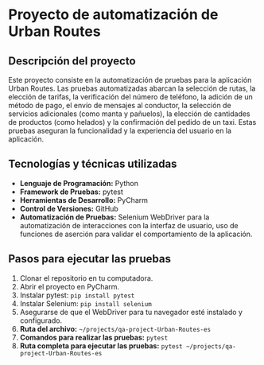 # Proyecto de automatización de Urban Routes

## Descripción del proyecto

Este proyecto consiste en la automatización de pruebas para la aplicación Urban Routes. Las pruebas automatizadas abarcan la selección de rutas, la elección de tarifas, la verificación del número de teléfono, la adición de un método de pago, el envío de mensajes al conductor, la selección de servicios adicionales (como manta y pañuelos), la elección de cantidades de productos (como helados) y la confirmación del pedido de un taxi. Estas pruebas aseguran la funcionalidad y la experiencia del usuario en la aplicación.

## Tecnologías y técnicas utilizadas

- **Lenguaje de Programación:** Python
- **Framework de Pruebas:** pytest
- **Herramientas de Desarrollo:** PyCharm
- **Control de Versiones:** GitHub
- **Automatización de Pruebas:** Selenium WebDriver para la automatización de interacciones con la interfaz de usuario, uso de funciones de aserción para validar el comportamiento de la aplicación.

## Pasos para ejecutar las pruebas

1. Clonar el repositorio en tu computadora.
2. Abrir el proyecto en PyCharm.
3. Instalar pytest: `pip install pytest`
4. Instalar Selenium: `pip install selenium`
5. Asegurarse de que el WebDriver para tu navegador esté instalado y configurado.
6. **Ruta del archivo:** `~/projects/qa-project-Urban-Routes-es`
7. **Comandos para realizar las pruebas:** `pytest`
8. **Ruta completa para ejecutar las pruebas:** `pytest ~/projects/qa-project-Urban-Routes-es`
